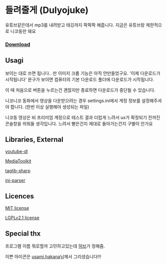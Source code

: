 # 들려줄게 (Dulyojuke)

유튜브같은데서 mp3를 내려받고 태깅까지 팍팍팍 해줍니다. 지금은 유튜브랑 제한적으로 니코동만 돼요

### [Download](https://github.com/Usagination/Dulyojuke/releases/tag/alpha)
## Usagi

 보이는 대로 쓰면 됩니다.. 만 이미지 크롭 기능은 아직 안만들었구요. '이제 다운로드가 시작됩니다' 문구가 보이면 컴퓨터의 기본 다운로드 폴더에 다운로드가 시작됩니다.

 이 때 처음으로 버튼을 누르는건 괜찮지만 종료하면 다운로드가 중단될 수 있습니다.

 니코니코 동화에서 영상을 다운받으려는 경우 settings.ini에서 계정 정보를 설정해주셔야 합니다. (한번 이상 실행해야 생성되는 파일)
 
 니코동 영상은 비 프리미엄 계정으로 테스트 결과 더럽게 느려서 ux가 확정되기 전까진 콘솔창을 띄워둘 생각입니다. 느려서 뻗은건지 제대로 돌아가는건지 구별이 안가요


## Libraries, External

[youtube-dl](https://github.com/rg3/youtube-dl)

[MediaToolkit](https://github.com/AydinAdn/MediaToolkit)

[taglib-sharp](https://github.com/mono/taglib-sharp)

[ini-parser](https://github.com/rickyah/ini-parser)


## Licences

[MIT license](https://opensource.org/licenses/MIT)

[LGPLv2.1 license](http://www.gnu.org/licenses/old-licenses/lgpl-2.1.html)


## Special thx

프로그램 이름 뭐로할까 고민하고있는데 [허브](https://twitter.com/hub1257)가 정해줌.

이쁜 아이콘은 [usami.hakana](http://www.pixiv.net/member.php?id=675934)님께서 그리셨습니다!!!
